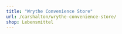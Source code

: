 ```yaml
---
title: "Wrythe Convenience Store"
url: /carshalton/wrythe-convenience-store/
shop: Lebensmittel
---
```

